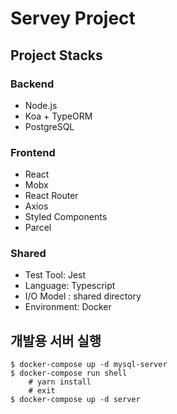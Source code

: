 # Servey Project

## Project Stacks

### Backend

  - Node.js
  - Koa + TypeORM
  - PostgreSQL

### Frontend

  - React
  - Mobx
  - React Router
  - Axios
  - Styled Components
  - Parcel

### Shared
  - Test Tool: Jest
  - Language: Typescript
  - I/O Model : shared directory
  - Environment: Docker


## 개발용 서버 실행
```
$ docker-compose up -d mysql-server
$ docker-compose run shell
    # yarn install
    # exit
$ docker-compose up -d server
```

